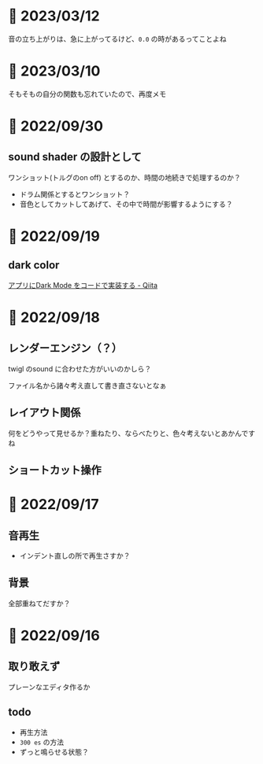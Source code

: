 # 📝 2023/03/12

音の立ち上がりは、急に上がってるけど、`0.0` の時があるってことよね


# 📝 2023/03/10

そもそもの自分の関数も忘れていたので、再度メモ

# 📝 2022/09/30

## sound shader の設計として

ワンショット(トルグのon off) とするのか、時間の地続きで処理するのか？

- ドラム関係とするとワンショット？
- 音色としてカットしてあげて、その中で時間が影響するようにする？

# 📝 2022/09/19

## dark color

[アプリにDark Mode をコードで実装する - Qiita](https://qiita.com/tamappe/items/3bf89a55ab85d0488b8a)

# 📝 2022/09/18

## レンダーエンジン（？）

twigl のsound に合わせた方がいいのかしら？

ファイル名から諸々考え直して書き直さないとなぁ

## レイアウト関係

何をどうやって見せるか？重ねたり、ならべたりと、色々考えないとあかんですね

## ショートカット操作

# 📝 2022/09/17

## 音再生

- インデント直しの所で再生さすか？

## 背景

全部重ねてだすか？

# 📝 2022/09/16

## 取り敢えず

プレーンなエディタ作るか

## todo

- 再生方法
- `300 es` の方法
- ずっと鳴らせる状態？
